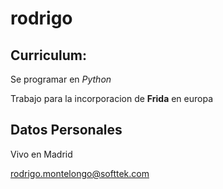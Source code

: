 # rodrigo

## Curriculum:

Se programar en _Python_ 

Trabajo para la incorporacion de **Frida** en europa 

## Datos Personales 

Vivo en Madrid

rodrigo.montelongo@softtek.com